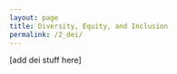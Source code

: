 ```yaml
---
layout: page
title: Diversity, Equity, and Inclusion
permalink: /2_dei/
---
```


[add dei stuff here]
